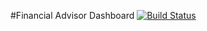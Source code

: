 #Financial Advisor Dashboard
[![Build Status](https://travis-ci.org/IBM-ATAT/FinDash.svg?branch=master)](https://travis-ci.org/IBM-ATAT/FinDash)